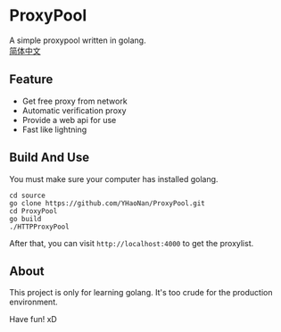 # ProxyPool

A simple proxypool written in golang.  
[简体中文](./README-zhcn.md)

## Feature
- Get free proxy from network
- Automatic verification proxy
- Provide a web api for use
- Fast like lightning


## Build And Use
You must make sure your computer has installed golang.

```
cd source
go clone https://github.com/YHaoNan/ProxyPool.git
cd ProxyPool
go build
./HTTPProxyPool
```

After that, you can visit `http://localhost:4000` to get the proxylist.

## About
This project is only for learning golang. It's too crude for the production environment.

Have fun! xD
